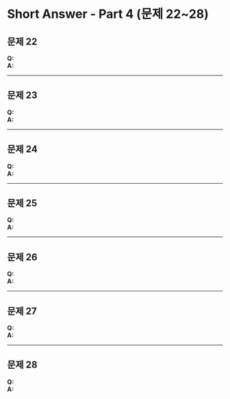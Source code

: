 # Short Answer - Part 4 (문제 22~28)

## 문제 22  
**Q:**  
**A:**  

---

## 문제 23  
**Q:**  
**A:**  

---

## 문제 24  
**Q:**  
**A:**  

---

## 문제 25  
**Q:**  
**A:**  

---

## 문제 26  
**Q:**  
**A:**  

---

## 문제 27  
**Q:**  
**A:**  

---

## 문제 28  
**Q:**  
**A:**  
